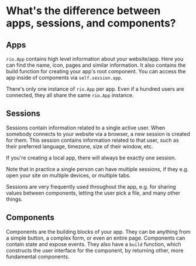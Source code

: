 # What's the difference between apps, sessions, and components?

## Apps

`rio.App` contains high level information about your website/app. Here you can
find the name, icon, pages and similar information. It also contains the build
function for creating your app's root component. You can access the app inside
of components via `self.session.app`.

There's only one instance of `rio.App` per app. Even if a hundred users are
connected, they all share the same `rio.App` instance.

## Sessions

Sessions contain information related to a single active user. When somebody
connects to your website via a browser, a new session is created for them. This
session contains information related to that user, such as their preferred
language, timezone, size of their window, etc.

If you're creating a local app, there will always be exactly one session.

Note that in practice a single person can have multiple sessions, if they e.g.
open your site on multiple devices, or multiple tabs.

Sessions are very frequently used throughout the app, e.g. for sharing values
between components, letting the user pick a file, and many other things.

## Components

Components are the building blocks of your app. They can be anything from a
simple button, a complex form, or even an entire page. Components can contain
state and expose events. They also have a `build` function, which constructs the
user interface for the component, by returning other, more fundamental
components.

